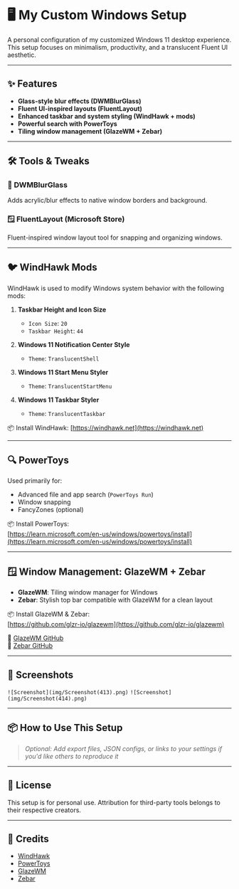 # 🖥️ My Custom Windows Setup

A personal configuration of my customized Windows 11 desktop experience. This setup focuses on minimalism, productivity, and a translucent Fluent UI aesthetic.

---

## ✨ Features

- **Glass-style blur effects (DWMBlurGlass)**
- **Fluent UI-inspired layouts (FluentLayout)**
- **Enhanced taskbar and system styling (WindHawk + mods)**
- **Powerful search with PowerToys**
- **Tiling window management (GlazeWM + Zebar)**

---

## 🛠️ Tools & Tweaks

### 🔲 DWMBlurGlass  
Adds acrylic/blur effects to native window borders and background.

### 🪟 FluentLayout (Microsoft Store)  
Fluent-inspired window layout tool for snapping and organizing windows.

---

## 🐦 WindHawk Mods

WindHawk is used to modify Windows system behavior with the following mods:

1. **Taskbar Height and Icon Size**
   - `Icon Size`: `20`
   - `Taskbar Height`: `44`

2. **Windows 11 Notification Center Style**
   - `Theme`: `TranslucentShell`

3. **Windows 11 Start Menu Styler**
   - `Theme`: `TranslucentStartMenu`

4. **Windows 11 Taskbar Styler**
   - `Theme`: `TranslucentTaskbar`

📦 Install WindHawk: [https://windhawk.net](https://windhawk.net)

---

## 🔍 PowerToys

Used primarily for:

- Advanced file and app search (`PowerToys Run`)
- Window snapping
- FancyZones (optional)

📦 Install PowerToys:  
[https://learn.microsoft.com/en-us/windows/powertoys/install](https://learn.microsoft.com/en-us/windows/powertoys/install)

---

## 🪟 Window Management: GlazeWM + Zebar

- **GlazeWM**: Tiling window manager for Windows  
- **Zebar**: Stylish top bar compatible with GlazeWM for a clean layout

📦 Install GlazeWM & Zebar:  
[https://github.com/glzr-io/glazewm](https://github.com/glzr-io/glazewm)

📖 [GlazeWM GitHub](https://github.com/larsenwork/GlazeWM)  
🎨 [Zebar GitHub](https://github.com/zebar-dev/zebar)

---

## 📸 Screenshots

 `![Screenshot](img/Screenshot(413).png)`
 `![Screenshot](img/Screenshot(414).png)`

---

## 📦 How to Use This Setup

> _Optional: Add export files, JSON configs, or links to your settings if you'd like others to reproduce it_

---

## 📝 License

This setup is for personal use. Attribution for third-party tools belongs to their respective creators.

---

## 🙌 Credits

- [WindHawk](https://windhawk.net)  
- [PowerToys](https://github.com/microsoft/PowerToys)  
- [GlazeWM](https://github.com/larsenwork/GlazeWM)  
- [Zebar](https://github.com/zebar-dev/zebar)
